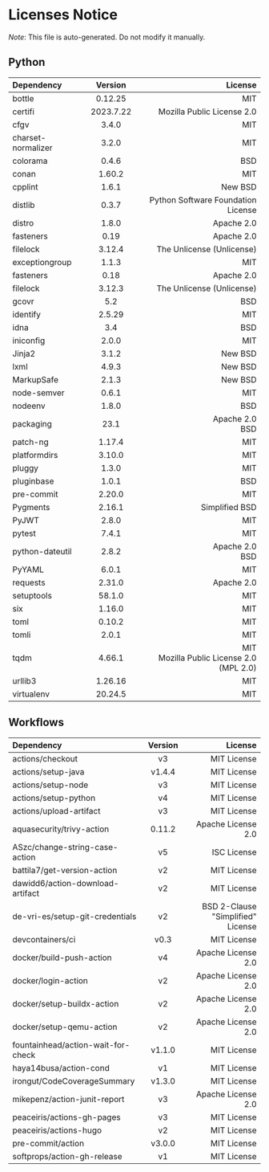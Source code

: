 # Licenses Notice
*Note*: This file is auto-generated. Do not modify it manually.
## Python
| Dependency | Version | License |
|:-----------|:-------:|--------:|
|bottle|0.12.25|MIT|
|certifi|2023.7.22|Mozilla Public License 2.0|
|cfgv|3.4.0|MIT|
|charset-normalizer|3.2.0|MIT|
|colorama|0.4.6|BSD|
|conan|1.60.2|MIT|
|cpplint|1.6.1|New BSD|
|distlib|0.3.7|Python Software Foundation License|
|distro|1.8.0|Apache 2.0|
|fasteners|0.19|Apache 2.0|
|filelock|3.12.4|The Unlicense (Unlicense)|
|exceptiongroup|1.1.3|MIT|
|fasteners|0.18|Apache 2.0|
|filelock|3.12.3|The Unlicense (Unlicense)|
|gcovr|5.2|BSD|
|identify|2.5.29|MIT|
|idna|3.4|BSD|
|iniconfig|2.0.0|MIT|
|Jinja2|3.1.2|New BSD|
|lxml|4.9.3|New BSD|
|MarkupSafe|2.1.3|New BSD|
|node-semver|0.6.1|MIT|
|nodeenv|1.8.0|BSD|
|packaging|23.1|Apache 2.0<br/>BSD|
|patch-ng|1.17.4|MIT|
|platformdirs|3.10.0|MIT|
|pluggy|1.3.0|MIT|
|pluginbase|1.0.1|BSD|
|pre-commit|2.20.0|MIT|
|Pygments|2.16.1|Simplified BSD|
|PyJWT|2.8.0|MIT|
|pytest|7.4.1|MIT|
|python-dateutil|2.8.2|Apache 2.0<br/>BSD|
|PyYAML|6.0.1|MIT|
|requests|2.31.0|Apache 2.0|
|setuptools|58.1.0|MIT|
|six|1.16.0|MIT|
|toml|0.10.2|MIT|
|tomli|2.0.1|MIT|
|tqdm|4.66.1|MIT<br/>Mozilla Public License 2.0 (MPL 2.0)|
|urllib3|1.26.16|MIT|
|virtualenv|20.24.5|MIT|
## Workflows
| Dependency | Version | License |
|:-----------|:-------:|--------:|
|actions/checkout|v3|MIT License|
|actions/setup-java|v1.4.4|MIT License|
|actions/setup-node|v3|MIT License|
|actions/setup-python|v4|MIT License|
|actions/upload-artifact|v3|MIT License|
|aquasecurity/trivy-action|0.11.2|Apache License 2.0|
|ASzc/change-string-case-action|v5|ISC License|
|battila7/get-version-action|v2|MIT License|
|dawidd6/action-download-artifact|v2|MIT License|
|de-vri-es/setup-git-credentials|v2|BSD 2-Clause "Simplified" License|
|devcontainers/ci|v0.3|MIT License|
|docker/build-push-action|v4|Apache License 2.0|
|docker/login-action|v2|Apache License 2.0|
|docker/setup-buildx-action|v2|Apache License 2.0|
|docker/setup-qemu-action|v2|Apache License 2.0|
|fountainhead/action-wait-for-check|v1.1.0|MIT License|
|haya14busa/action-cond|v1|MIT License|
|irongut/CodeCoverageSummary|v1.3.0|MIT License|
|mikepenz/action-junit-report|v3|Apache License 2.0|
|peaceiris/actions-gh-pages|v3|MIT License|
|peaceiris/actions-hugo|v2|MIT License|
|pre-commit/action|v3.0.0|MIT License|
|softprops/action-gh-release|v1|MIT License|
